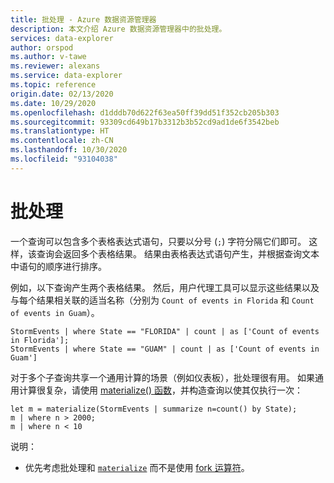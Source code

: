 ```yaml
---
title: 批处理 - Azure 数据资源管理器
description: 本文介绍 Azure 数据资源管理器中的批处理。
services: data-explorer
author: orspod
ms.author: v-tawe
ms.reviewer: alexans
ms.service: data-explorer
ms.topic: reference
origin.date: 02/13/2020
ms.date: 10/29/2020
ms.openlocfilehash: d1dddb70d622f63ea50ff39dd51f352cb205b303
ms.sourcegitcommit: 93309cd649b17b3312b3b52cd9ad1de6f3542beb
ms.translationtype: HT
ms.contentlocale: zh-CN
ms.lasthandoff: 10/30/2020
ms.locfileid: "93104038"
---
```

# <a name="batches"></a>批处理

一个查询可以包含多个表格表达式语句，只要以分号 (`;`) 字符分隔它们即可。 这样，该查询会返回多个表格结果。 结果由表格表达式语句产生，并根据查询文本中语句的顺序进行排序。

例如，以下查询产生两个表格结果。 然后，用户代理工具可以显示这些结果以及与每个结果相关联的适当名称（分别为 `Count of events in Florida` 和 `Count of events in Guam`）。

```kusto
StormEvents | where State == "FLORIDA" | count | as ['Count of events in Florida'];
StormEvents | where State == "GUAM" | count | as ['Count of events in Guam']
```

对于多个子查询共享一个通用计算的场景（例如仪表板），批处理很有用。 如果通用计算很复杂，请使用 [materialize() 函数](./materializefunction.md)，并构造查询以使其仅执行一次：

```kusto
let m = materialize(StormEvents | summarize n=count() by State);
m | where n > 2000;
m | where n < 10
```

说明：
* 优先考虑批处理和 [`materialize`](materializefunction.md) 而不是使用 [fork 运算符](forkoperator.md)。
